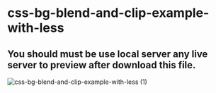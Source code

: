 # css-bg-blend-and-clip-example-with-less
## You should must be use local server any live server to preview after download this file.

![css-bg-blend-and-clip-example-with-less (1)](https://user-images.githubusercontent.com/38612699/54743701-14381f00-4bef-11e9-8d47-8b2f3aade10b.png)
